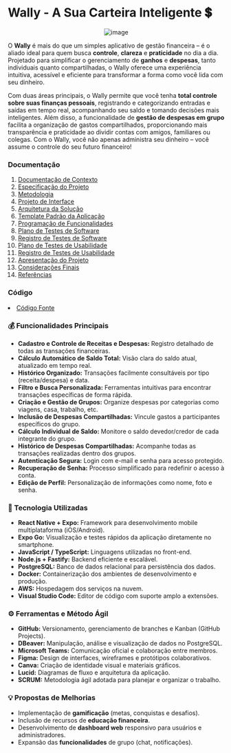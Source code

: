 # Wally - A Sua Carteira Inteligente 💲

<div align="center">

![image](https://github.com/user-attachments/assets/1dfe0158-3208-401a-b55d-bc164f5ec9d8)

</div>


O **Wally** é mais do que um simples aplicativo de gestão financeira – é o aliado ideal para quem busca **controle**, **clareza** e **praticidade** no dia a dia. 
Projetado para simplificar o gerenciamento de **ganhos** e **despesas**, tanto individuais quanto compartilhadas, o Wally oferece uma experiência intuitiva, acessível e eficiente para transformar a forma como você lida com seu dinheiro. </br>

Com duas áreas principais, o Wally permite que você tenha **total controle sobre suas finanças pessoais**, registrando e categorizando entradas e saídas em tempo real, acompanhando seu saldo e tomando decisões mais inteligentes. Além disso, a funcionalidade de **gestão de despesas em grupo** facilita a organização de gastos compartilhados, proporcionando mais transparência e praticidade ao dividir contas com amigos, familiares ou colegas. Com o Wally, você não apenas administra seu dinheiro – você assume o controle do seu futuro financeiro! 

### Documentação

<ol>
<li><a href="docs/01-Documentação de Contexto.md"> Documentação de Contexto</a></li>
<li><a href="docs/02-Especificação do Projeto.md"> Especificação do Projeto</a></li>
<li><a href="docs/03-Metodologia.md"> Metodologia</a></li>
<li><a href="docs/04-Projeto de Interface.md"> Projeto de Interface</a></li>
<li><a href="docs/05-Arquitetura da Solução.md"> Arquitetura da Solução</a></li>
<li><a href="docs/06-Template Padrão da Aplicação.md"> Template Padrão da Aplicação</a></li>
<li><a href="docs/07-Programação de Funcionalidades.md"> Programação de Funcionalidades</a></li>
<li><a href="docs/08-Plano de Testes de Software.md"> Plano de Testes de Software</a></li>
<li><a href="docs/09-Registro de Testes de Software.md"> Registro de Testes de Software</a></li>
<li><a href="docs/10-Plano de Testes de Usabilidade.md"> Plano de Testes de Usabilidade</a></li>
<li><a href="docs/11-Registro de Testes de Usabilidade.md"> Registro de Testes de Usabilidade</a></li>
<li><a href="docs/12-Apresentação do Projeto.md"> Apresentação do Projeto</a></li>
<li><a href="docs/13-Considerações Finais.md"> Considerações Finais</a></li>
<li><a href="docs/14-Referências.md"> Referências</a></li>
</ol>

### Código

<li><a href="https://github.com/ArianeMoura/wally/blob/main/wally/README.md"> Código Fonte</a></li>

### 💰 Funcionalidades Principais 

- **Cadastro e Controle de Receitas e Despesas:** Registro detalhado de todas as transações financeiras.
- **Cálculo Automático de Saldo Total:** Visão clara do saldo atual, atualizado em tempo real.
- **Histórico Organizado:** Transações facilmente consultáveis por tipo (receita/despesa) e data.
- **Filtro e Busca Personalizada:** Ferramentas intuitivas para encontrar transações específicas de forma rápida.
- **Criação e Gestão de Grupos:** Organize despesas por categorias como viagens, casa, trabalho, etc.
- **Inclusão de Despesas Compartilhadas:** Vincule gastos a participantes específicos do grupo.
- **Cálculo Individual de Saldo:** Monitore o saldo devedor/credor de cada integrante do grupo.
- **Histórico de Despesas Compartilhadas:** Acompanhe todas as transações realizadas dentro dos grupos.
- **Autenticação Segura:** Login com e-mail e senha para acesso protegido.
- **Recuperação de Senha:** Processo simplificado para redefinir o acesso à conta.
- **Edição de Perfil:** Personalização de informações como nome, foto e senha.
  
### 📲 Tecnologia Utilizadas

- **React Native + Expo:** Framework para desenvolvimento mobile multiplataforma (iOS/Android).
- **Expo Go:** Visualização e testes rápidos da aplicação diretamente no smartphone.
- **JavaScript / TypeScript:** Linguagens utilizadas no front-end.
- **Node.js + Fastify:** Backend eficiente e escalável.
- **PostgreSQL:** Banco de dados relacional para persistência dos dados.
- **Docker:** Containerização dos ambientes de desenvolvimento e produção.
- **AWS:** Hospedagem dos serviços na nuvem.
- **Visual Studio Code:** Editor de código com suporte amplo a extensões.

### ⚙️ Ferramentas e Método Ágil

- **GitHub:** Versionamento, gerenciamento de branches e Kanban (GitHub Projects).
- **DBeaver:** Manipulação, análise e visualização de dados no PostgreSQL.
- **Microsoft Teams:** Comunicação oficial e colaboração entre membros.
- **Figma:** Design de interfaces, wireframes e protótipos colaborativos.
- **Canva:** Criação de identidade visual e materiais gráficos.
- **Lucid:** Diagramas de fluxo e arquitetura da aplicação.
- **SCRUM:** Metodologia ágil adotada para planejar e organizar o trabalho.
  
### 💡 Propostas de Melhorias

- Implementação de **gamificação** (metas, conquistas e desafios).
- Inclusão de recursos de **educação financeira**.
- Desenvolvimento de **dashboard web** responsivo para usuários e administradores.
- Expansão das **funcionalidades** de grupo (chat, notificações).

